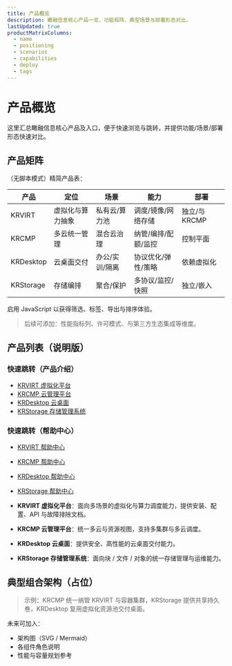 ```yaml
---
title: 产品概览
description: 瞰融信息核心产品一览、功能矩阵、典型场景与部署形态对比。
lastUpdated: true
productMatrixColumns:
  - name
  - positioning
  - scenarios
  - capabilities
  - deploy
  - tags
---
```


# 产品概览

<div class="page-updated"><Updated /></div>

这里汇总瞰融信息核心产品及入口，便于快速浏览与跳转，并提供功能/场景/部署形态快速对比。

<ProductStatusBar />

## 产品矩阵

<!-- PRODUCT_MATRIX_START -->
<ProductMatrix lang="zh" :columns="['name','positioning','scenarios','capabilities','deploy','tags']" />
<!-- PRODUCT_MATRIX_END -->

<noscript>
<div class="pm-noscript">
<p>（无脚本模式）精简产品表：</p>
<table>
  <thead>
    <tr>
      <th>产品</th>
      <th>定位</th>
      <th>场景</th>
      <th>能力</th>
      <th>部署</th>
    </tr>
  </thead>
  <tbody>
    <tr><td>KRVIRT</td><td>虚拟化与算力抽象</td><td>私有云/算力池</td><td>调度/镜像/网络存储</td><td>独立/与 KRCMP</td></tr>
    <tr><td>KRCMP</td><td>多云统一管理</td><td>混合云治理</td><td>纳管/编排/配额/监控</td><td>控制平面</td></tr>
    <tr><td>KRDesktop</td><td>云桌面交付</td><td>办公/实训/隔离</td><td>协议优化/弹性/策略</td><td>依赖虚拟化</td></tr>
    <tr><td>KRStorage</td><td>存储编排</td><td>聚合/保护</td><td>多协议/监控/快照</td><td>独立/嵌入</td></tr>
  </tbody>
</table>
<p>启用 JavaScript 以获得筛选、标签、导出与排序体验。</p>
</div>
</noscript>

> 后续可添加：性能指标列、许可模式、与第三方生态集成等维度。

## 产品列表（说明版）

### 快速跳转（产品介绍）

- [KRVIRT 虚拟化平台](/products/krvirt)
- [KRCMP 云管理平台](/products/krcmp)
- [KRDesktop 云桌面](/products/krdesktop)
- [KRStorage 存储管理系统](/products/krstorage)

### 快速跳转（帮助中心）

- [KRVIRT 帮助中心](/krvirt/)
- [KRCMP 帮助中心](/krcmp/)
- [KRDesktop 帮助中心](/krdesktop/)
- [KRStorage 帮助中心](/krstorage/)

- **KRVIRT 虚拟化平台**：面向多场景的虚拟化与算力调度能力，提供安装、配置、API 与故障排除文档。
- **KRCMP 云管理平台**：统一多云与资源视图，支持多集群与多云调度。
- **KRDesktop 云桌面**：提供安全、高性能的云桌面交付能力。
- **KRStorage 存储管理系统**：面向块 / 文件 / 对象的统一存储管理与运维能力。

## 典型组合架构（占位）

> 示例：KRCMP 统一纳管 KRVIRT 与容器集群，KRStorage 提供共享持久卷，KRDesktop 复用虚拟化资源池交付桌面。

未来可加入：

- 架构图（SVG / Mermaid）
- 各组件角色说明
- 性能与容量规划参考

<!-- （重复矩阵已移除） -->
